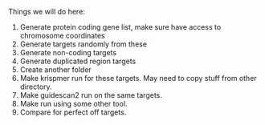 Things we will do here:

1. Generate protein coding gene list, make sure have access to chromosome coordinates
1. Generate targets randomly from these
1. Generate non-coding targets
1. Generate duplicated region targets
1. Create another folder
1. Make krispmer run for these targets. May need to copy stuff from other directory.
1. Make guidescan2 run on the same targets.
1. Make run using some other tool.
1. Compare for perfect off targets.
